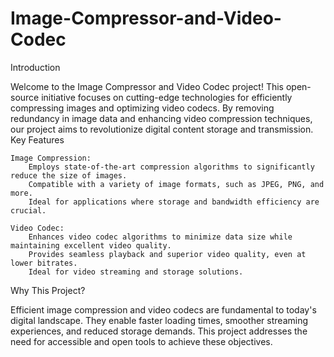 # Image-Compressor-and-Video-Codec

Introduction

Welcome to the Image Compressor and Video Codec project! This open-source initiative focuses on cutting-edge technologies for efficiently compressing images and optimizing video codecs. By removing redundancy in image data and enhancing video compression techniques, our project aims to revolutionize digital content storage and transmission.
Key Features

    Image Compression:
        Employs state-of-the-art compression algorithms to significantly reduce the size of images.
        Compatible with a variety of image formats, such as JPEG, PNG, and more.
        Ideal for applications where storage and bandwidth efficiency are crucial.

    Video Codec:
        Enhances video codec algorithms to minimize data size while maintaining excellent video quality.
        Provides seamless playback and superior video quality, even at lower bitrates.
        Ideal for video streaming and storage solutions.

Why This Project?

Efficient image compression and video codecs are fundamental to today's digital landscape. They enable faster loading times, smoother streaming experiences, and reduced storage demands. This project addresses the need for accessible and open tools to achieve these objectives.
